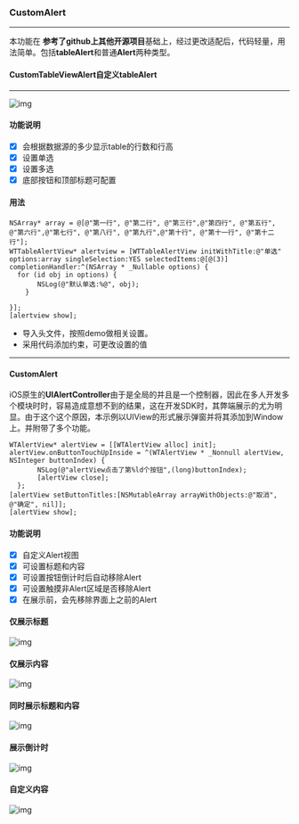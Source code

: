 ### CustomAlert
-----
本功能在 **参考了github上其他开源项目**基础上，经过更改适配后，代码轻量，用法简单。包括**tableAlert**和普通**Alert**两种类型。
#### CustomTableViewAlert自定义tableAlert
-----
![img](https://github.com/wutao23yzd/CustomAlert/blob/master/showDemo.gif)
#### 功能说明
- [x] 会根据数据源的多少显示table的行数和行高
- [x] 设置单选
- [x] 设置多选
- [x] 底部按钮和顶部标题可配置
#### 用法
```
NSArray* array = @[@"第一行", @"第二行", @"第三行",@"第四行", @"第五行", @"第六行",@"第七行", @"第八行", @"第九行",@"第十行", @"第十一行", @"第十二行"];
WTTableAlertView* alertview = [WTTableAlertView initWithTitle:@"单选" options:array singleSelection:YES selectedItems:@[@(3)] completionHandler:^(NSArray * _Nullable options) {
  for (id obj in options) {
       NSLog(@"默认单选:%@", obj);
    }
                    
}];
[alertview show];
```
- 导入头文件，按照demo做相关设置。
- 采用代码添加约束，可更改设置的值
-----
#### CustomAlert
iOS原生的**UIAlertController**由于是全局的并且是一个控制器，因此在多人开发多个模块时时，容易造成意想不到的结果，这在开发SDK时，其弊端展示的尤为明显。由于这个这个原因，本示例以UIView的形式展示弹窗并将其添加到Window上。并附带了多个功能。
```
WTAlertView* alertView = [[WTAlertView alloc] init];
alertView.onButtonTouchUpInside = ^(WTAlertView * _Nonnull alertView, NSInteger buttonIndex) {
       NSLog(@"alertView点击了第%ld个按钮",(long)buttonIndex);
       [alertView close];
  };
[alertView setButtonTitles:[NSMutableArray arrayWithObjects:@"取消", @"确定", nil]];
[alertView show];
```
#### 功能说明
- [x] 自定义Alert视图
- [x] 可设置标题和内容
- [x] 可设置按钮倒计时后自动移除Alert
- [x] 可设置触摸非Alert区域是否移除Alert
- [x] 在展示前，会先移除界面上之前的Alert
#### 仅展示标题
![img](https://github.com/wutao23yzd/CustomAlert/blob/master/title.gif)
#### 仅展示内容
![img](https://github.com/wutao23yzd/CustomAlert/blob/master/msg.gif)
#### 同时展示标题和内容
![img](https://github.com/wutao23yzd/CustomAlert/blob/master/titleAndMsg.gif)
#### 展示倒计时
![img](https://github.com/wutao23yzd/CustomAlert/blob/master/3scountdown.gif)
#### 自定义内容
![img](https://github.com/wutao23yzd/CustomAlert/blob/master/none.gif)

